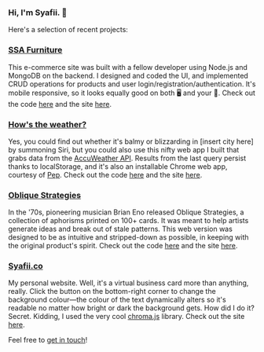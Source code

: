 ### Hi, I'm Syafii. 👋

Here's a selection of recent projects:

<h3><a href="https://ssa-furniture.herokuapp.com" target="_blank">SSA Furniture</a></h3>
  
This e-commerce site was built with a fellow developer using Node.js and MongoDB on the backend. I designed and coded the UI, and implemented CRUD operations for products and user login/registration/authentication. It's mobile responsive, so it looks equally good on both 🖥️ and your 📱. Check out the code <a href="https://github.com/ghsyafii/ssa-furniture" target="_blank">here</a> and the site <a href="https://ssa-furniture.onrender.com" target="_blank">here</a>.

<h3><a href="https://wither-the-weather.netlify.app">How's the weather?</a></h3>

Yes, you could find out whether it's balmy or blizzarding in [insert city here] by summoning Siri, but you could also use this nifty web app I built that grabs data from the <a href="https://developer.accuweather.com">AccuWeather API</a>. Results from the last query persist thanks to localStorage, and it's also an installable Chrome web app, courtesy of <a href="https://pep.dev">Pep</a>. Check out the code <a href="https://github.com/ghsyafii/city-weather" target="_blank">here</a> and the site <a href="https://wither-the-weather.netlify.app">here</a>.

<h3><a href="https://ob-strat.netlify.app" target="_blank">Oblique Strategies</a></h1>

In the '70s, pioneering musician Brian Eno released Oblique Strategies, a collection of aphorisms printed on 100+ cards. It was meant to help artists generate ideas and break out of stale patterns. This web version was designed to be as intuitive and stripped-down as possible, in keeping with the original product's spirit. Check out the code <a href="https://github.com/ghsyafii/oblique-strategies" target="_blank">here</a> and the site <a href="https://ob-strat.netlify.app" target="_blank">here</a>.

<h3><a href="https://syafii.co">Syafii.co</a></h3>

My personal website. Well, it's a virtual business card more than anything, really. Click the button on the bottom-right corner to change the background colour—the colour of the text dynamically alters so it's readable no matter how bright or dark the background gets. How did I do it? Secret. Kidding, I used the very cool <a href="https://gka.github.io/chroma.js/">chroma.js</a> library. Check out the site <a href="https://syafii.co">here</a>.

Feel free to <a href="mailto:syafii.g@gmail.com">get in touch</a>!
